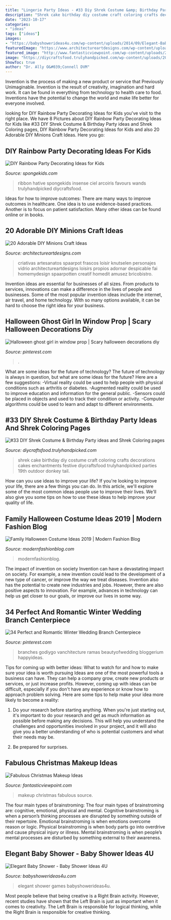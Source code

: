 ```yaml
---
title: "Lingerie Party Ideas - #33 Diy Shrek Costume &amp; Birthday Party Ideas And Shrek Coloring Pages"
description: "Shrek cake birthday diy costume craft coloring crafts decorations cakes enchantments festive diycraftsfood trulyhandpicked parties 19th outdoor donkey tail"
date: "2023-10-17"
categories:
- "ideas"
tags: ["ideas"]
images:
- "https://babyshowerideas4u.com/wp-content/uploads/2014/09/Elegant-Baby-Shower-decor-5.jpg"
featuredImage: "https://www.architectureartdesigns.com/wp-content/uploads/2014/02/1815.jpg"
featured_image: "http://www.fantasticviewpoint.com/wp-content/uploads/2013/11/41-Christmas-Makeup-Ideas-02.jpg"
image: "https://diycraftsfood.trulyhandpicked.com/wp-content/uploads/2016/07/Shrek-Party-Idea_ce.jpg"
ShowToc: true
author: "Dr. Ally O&#039;Connell DVM"
---
```



Invention is the process of making a new product or service that Previously Unimaginable. Invention is the result of creativity, imagination and hard work. It can be found in everything from technology to health care to food. Inventions have the potential to change the world and make life better for everyone involved.

	

		
looking for DIY Rainbow Party Decorating Ideas for Kids you've visit to the right place. We have 8 Pictures about DIY Rainbow Party Decorating Ideas for Kids like #33 DIY Shrek Costume &amp; Birthday Party ideas and Shrek Coloring pages, DIY Rainbow Party Decorating Ideas for Kids and also 20 Adorable DIY Minions Craft Ideas. Here you go:
		
    
## DIY Rainbow Party Decorating Ideas For Kids

<img loading=lazy src="https://spongekids.com/wp-content/uploads/2014/11/diy-rainbow-party-decorating-ideas/4-candy-decoration.jpg" onerror="this.onerror=null;this.src='https://tse4.mm.bing.net/th?id=OIP.GfTxgQhCKywEmuWykiSTCAHaLG&amp;pid=15.1';" alt="DIY Rainbow Party Decorating Ideas for Kids">

_Source: spongekids.com_

>ribbon hative spongekids insense ciel arcoiris favours wands trulyhandpicked diycraftsfood. 

	

Ideas for how to improve outcomes:
There are many ways to improve outcomes in healthcare. One idea is to use evidence-based practices. Another is to focus on patient satisfaction. Many other ideas can be found online or in books.

    
## 20 Adorable DIY Minions Craft Ideas

<img loading=lazy src="https://www.architectureartdesigns.com/wp-content/uploads/2014/02/1815.jpg" onerror="this.onerror=null;this.src='https://tse3.mm.bing.net/th?id=OIP.pcmJXxpa9GNg_nNJ7B5yeAHaJ3&amp;pid=15.1';" alt="20 Adorable DIY Minions Craft Ideas">

_Source: architectureartdesigns.com_

>criativas artesanatos spaarpot frascos loisir knutselen personajes vidrio architectureartdesigns loisirs propios adornar despicable fai homemydesign spaarpotten creatif homedit amusez bricobistro. 

	

Invention ideas are essential for businesses of all sizes. From products to services, innovations can make a difference in the lives of people and businesses. Some of the most popular invention ideas include the internet, air travel, and home technology. With so many options available, it can be hard to choose the right idea for your business.

    
## Halloween Ghost Girl In Window Prop | Scary Halloween Decorations Diy

<img loading=lazy src="https://i.pinimg.com/736x/00/5f/0d/005f0de5214e5374a681b9162d92845d.jpg" onerror="this.onerror=null;this.src='https://tse3.mm.bing.net/th?id=OIP.fRTf-P2HEvSOvYCWz1GyXAAAAA&amp;pid=15.1';" alt="Halloween ghost girl in window prop | Scary halloween decorations diy">

_Source: pinterest.com_

>. 

	

What are some ideas for the future of technology?
The future of technology is always in question, but what are some ideas for the future? Here are a few suggestions: 
-Virtual reality could be used to help people with physical conditions such as arthritis or diabetes. 
-Augmented reality could be used to improve education and information for the general public. 
-Sensors could be placed in objects and used to track their condition or activity. 
-Computer algorithms could be used to learn and adapt to different environments.

    
## #33 DIY Shrek Costume &amp; Birthday Party Ideas And Shrek Coloring Pages

<img loading=lazy src="https://diycraftsfood.trulyhandpicked.com/wp-content/uploads/2016/07/Shrek-Party-Idea_ce.jpg" onerror="this.onerror=null;this.src='https://tse4.mm.bing.net/th?id=OIP.faPV56EicJDY4u4JxAbqfgHaJ3&amp;pid=15.1';" alt="#33 DIY Shrek Costume &amp; Birthday Party ideas and Shrek Coloring pages">

_Source: diycraftsfood.trulyhandpicked.com_

>shrek cake birthday diy costume craft coloring crafts decorations cakes enchantments festive diycraftsfood trulyhandpicked parties 19th outdoor donkey tail. 

	

How can you use ideas to improve your life?
If you're looking to improve your life, there are a few things you can do. In this article, we'll explore some of the most common ideas people use to improve their lives. We'll also give you some tips on how to use these ideas to help improve your quality of life.

    
## Family Halloween Costume Ideas 2019 | Modern Fashion Blog

<img loading=lazy src="http://modernfashionblog.com/wp-content/uploads/2019/08/Family-Halloween-Costume-Ideas-2019-9.jpg" onerror="this.onerror=null;this.src='https://tse3.mm.bing.net/th?id=OIP.3Ak00AzcbVVP0nQ99RcqCAHaLJ&amp;pid=15.1';" alt="Family Halloween Costume Ideas 2019 | Modern Fashion Blog">

_Source: modernfashionblog.com_

>modernfashionblog. 

	

The impact of invention on society
Invention can have a devastating impact on society. For example, a new invention could lead to the development of a new type of cancer, or improve the way we treat diseases. Invention also has the potential to create new industries and jobs. However, there are also positive aspects to innovation. For example, advances in technology can help us get closer to our goals, or improve our lives in some way.

    
## 34 Perfect And Romantic Winter Wedding Branch Centerpiece

<img loading=lazy src="https://i.pinimg.com/736x/da/ed/fa/daedfa52e16657902d18ab8552a6b4e2.jpg" onerror="this.onerror=null;this.src='https://tse4.mm.bing.net/th?id=OIP.pUn_iDaTSAcuPL83PCap8gHaNK&amp;pid=15.1';" alt="34 Perfect and Romantic Winter Wedding Branch Centerpiece">

_Source: pinterest.com_

>branches godiygo vanchitecture ramas beautyofwedding bloggerium happyideas. 

	

Tips for coming up with better ideas: What to watch for and how to make sure your idea is worth pursuing
Ideas are one of the most powerful tools a business can have. They can help a company grow, create new products or services, or just increase profits. However, coming up with ideas can be difficult, especially if you don't have any experience or know how to approach problem solving. Here are some tips to help make your idea more likely to become a reality:
1. Do your research before starting anything. When you're just starting out, it's important to do your research and get as much information as possible before making any decisions. This will help you understand the challenges and opportunities involved in your project, and it will also give you a better understanding of who is potential customers and what their needs may be.

2. Be prepared for surprises.

    
## Fabulous Christmas Makeup Ideas

<img loading=lazy src="http://www.fantasticviewpoint.com/wp-content/uploads/2013/11/41-Christmas-Makeup-Ideas-02.jpg" onerror="this.onerror=null;this.src='https://tse3.mm.bing.net/th?id=OIP.D_ChvAZsOkRkajr1hkxmBQAAAA&amp;pid=15.1';" alt="Fabulous Christmas Makeup Ideas">

_Source: fantasticviewpoint.com_

>makeup christmas fabulous source. 

	

The four main types of brainstroming:
The four main types of brainstroming are: cognitive, emotional, physical and mental. Cognitive brainstroming is when a person’s thinking processes are disrupted by something outside of their repertoire. Emotional brainstroming is when emotions overcome reason or logic. Physical brainstroming is when body parts go into overdrive and cause physical injury or illness. Mental brainstroming is when people’s mental processes are disturbed by something external to their awareness.

    
## Elegant Baby Shower - Baby Shower Ideas 4U

<img loading=lazy src="https://babyshowerideas4u.com/wp-content/uploads/2014/09/Elegant-Baby-Shower-decor-5.jpg" onerror="this.onerror=null;this.src='https://tse2.mm.bing.net/th?id=OIP.4SVN0C3CA200ZoJBZT7LLAHaLI&amp;pid=15.1';" alt="Elegant Baby Shower - Baby Shower Ideas 4U">

_Source: babyshowerideas4u.com_

>elegant shower games babyshowerideas4u. 

	

Most people believe that being creative is a Right Brain activity. However, recent studies have shown that the Left Brain is just as important when it comes to creativity. The Left Brain is responsible for logical thinking, while the Right Brain is responsible for creative thinking.

